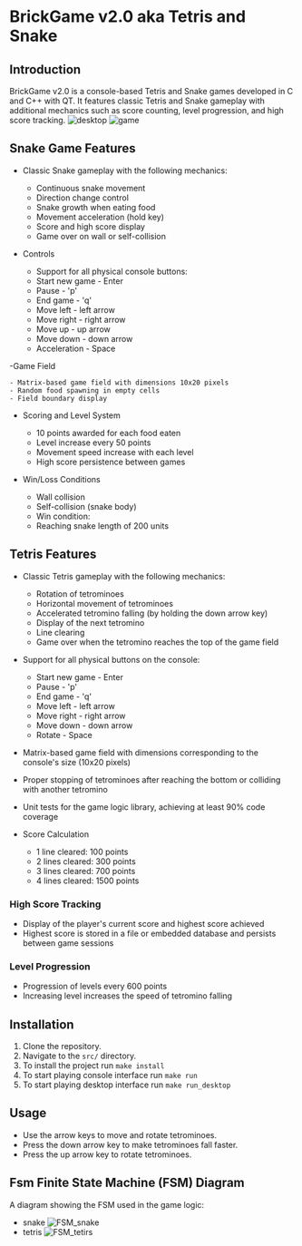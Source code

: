 # BrickGame v2.0 aka Tetris and Snake

## Introduction

BrickGame v2.0 is a console-based Tetris and Snake games developed in C and C++ with QT. It features classic Tetris and Snake gameplay with additional mechanics
such as score counting, level progression, and high score tracking.
![desktop](src/dvi/desktop_game.png)
![game](src/dvi/game.png)

## Snake Game Features

- Classic Snake gameplay with the following mechanics:

  - Continuous snake movement
  - Direction change control
  - Snake growth when eating food
  - Movement acceleration (hold key)
  - Score and high score display
  - Game over on wall or self-collision

- Controls
  - Support for all physical console buttons:
  - Start new game - Enter
  - Pause - 'p'
  - End game - 'q'
  - Move left - left arrow
  - Move right - right arrow
  - Move up - up arrow
  - Move down - down arrow
  - Acceleration - Space

-Game Field

    - Matrix-based game field with dimensions 10x20 pixels
    - Random food spawning in empty cells
    - Field boundary display

- Scoring and Level System

  - 10 points awarded for each food eaten
  - Level increase every 50 points
  - Movement speed increase with each level
  - High score persistence between games

- Win/Loss Conditions
  - Wall collision
  - Self-collision (snake body)
  - Win condition:
  - Reaching snake length of 200 units

## Tetris Features

- Classic Tetris gameplay with the following mechanics:
  - Rotation of tetrominoes
  - Horizontal movement of tetrominoes
  - Accelerated tetromino falling (by holding the down arrow key)
  - Display of the next tetromino
  - Line clearing
  - Game over when the tetromino reaches the top of the game field
- Support for all physical buttons on the console:
  - Start new game - Enter
  - Pause - 'p'
  - End game - 'q'
  - Move left - left arrow
  - Move right - right arrow
  - Move down - down arrow
  - Rotate - Space
- Matrix-based game field with dimensions corresponding to the console's size
  (10x20 pixels)
- Proper stopping of tetrominoes after reaching the bottom or colliding with
  another tetromino
- Unit tests for the game logic library, achieving at least 90% code coverage

- Score Calculation

  - 1 line cleared: 100 points
  - 2 lines cleared: 300 points
  - 3 lines cleared: 700 points
  - 4 lines cleared: 1500 points

### High Score Tracking

- Display of the player's current score and highest score achieved
- Highest score is stored in a file or embedded database and persists between
  game sessions

### Level Progression

- Progression of levels every 600 points
- Increasing level increases the speed of tetromino falling

## Installation

1. Clone the repository.
2. Navigate to the `src/` directory.
3. To install the project run `make install`
4. To start playing console interface run `make run`
5. To start playing desktop interface run `make run_desktop`

## Usage

- Use the arrow keys to move and rotate tetrominoes.
- Press the down arrow key to make tetrominoes fall faster.
- Press the up arrow key to rotate tetrominoes.

## Fsm Finite State Machine (FSM) Diagram

A diagram showing the FSM used in the game logic:

- snake
  ![FSM_snake](src/dvi/fsm_snake.png)
- tetris
  ![FSM_tetirs](src/dvi/fsm_tetris.png)
